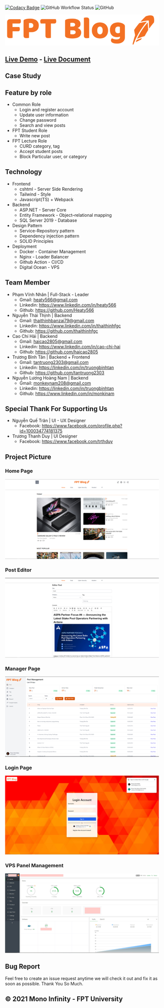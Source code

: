 [![Codacy Badge](https://app.codacy.com/project/badge/Grade/b4c241c9f6ac409cb56ebab6a2ca026e)](https://www.codacy.com/gh/MonoInfinity/fpt-blog/dashboard?utm_source=github.com&utm_medium=referral&utm_content=MonoInfinity/fpt-blog&utm_campaign=Badge_Grade)
![GitHub Workflow Status](https://img.shields.io/github/workflow/status/MonoInfinity/fpt-blog/auto-build-deploy)
![GitHub](https://img.shields.io/github/license/MonoInfinity/fpt-blog)

[![Grocery Store Logo](doc/logo.svg)](https://fptblog.vinhnhan.com)

## [Live Demo](https://fptblog.vinhnhan.com) - [Live Document](https://fptblog.vinhnhan.com)

## Case Study

## Feature by role

- Common Role
     - Login and register account
     - Update user information
     - Change password
     - Search and view posts
- FPT Student Role
     - Write new post
- FPT Lecture Role
     - CURD category, tag
     - Accept student posts
     - Block Particular user, or category

## Technology

- Frontend
     - cshtml - Server Side Rendering
     - Tailwind - Style
     - Javascript(TS) + Webpack
- Backend
     - ASP.NET - Server Core
     - Entity Framework - Object–relational mapping
     - SQL Server 2019 - Database
- Design Pattern
     - Service-Repository pattern
     - Dependency injection pattern
     - SOLID Principles
- Deployment
     - Docker - Container Management
     - Nginx - Loader Balancer
     - Github Action - CI/CD
     - Digital Ocean - VPS

## Team Member

- Phạm Vĩnh Nhân | Full-Stack - Leader
     - Gmail: heaty566@gmail.com
     - Linkedin: https://www.linkedin.com/in/heaty566
     - Github: https://github.com/Heaty566
- Nguyễn Thái Thịnh | Backend
     - Gmail: thaithinhbanzai79@gmail.com
     - Linkedin: https://www.linkedin.com/in/thaithinhfgc
     - Github: https://github.com/thaithinhfgc
- Cao Chí Hải | Backend
     - Gmail: haicao2805@gmail.com
     - Linkedin: https://www.linkedin.com/in/cao-chi-hai
     - Github: https://github.com/haicao2805
- Trương Bỉnh Tân | Backend + Frontend
     - Gmail: tantruong2303@gmail.com
     - Linkedin: https://linkedin.com/in/truongbinhtan
     - Github: https://github.com/tantruong2303
- Nguyễn Lương Hoàng Nam | Backend
     - Gmail: monkeynam208@gmail.com
     - Linkedin: https://linkedin.com/in/truongbinhtan
     - Github: https://www.linkedin.com/in/monkinam

## Special Thank For Supporting Us

- Nguyễn Quế Trân | UI - UX Designer
     - Facebook: https://www.facebook.com/profile.php?id=100034774181375
- Trương Thanh Duy | UI Designer
     - Facebook: https://www.facebook.com/trthduy

## Project Picture

### Home Page

[![Login Page](doc/home.jpg)](https://fptblog.vinhnhan.com/auth/login)

### Post Editor

[![Login Page](doc/editor.jpg)](https://fptblog.vinhnhan.com/auth/login)

### Manager Page

[![Login Page](doc/manager.jpg)](https://fptblog.vinhnhan.com/auth/login)

### Login Page

[![Login Page](doc/login-page.jpg)](https://fptblog.vinhnhan.com/auth/login)

### VPS Panel Management

![VPS Page](doc/vps.jpg)

## Bug Report

Feel free to create an issue request anytime we will check it out and fix it as soon as possible. Thank You So Much.

## © 2021 Mono Infinity - FPT University
